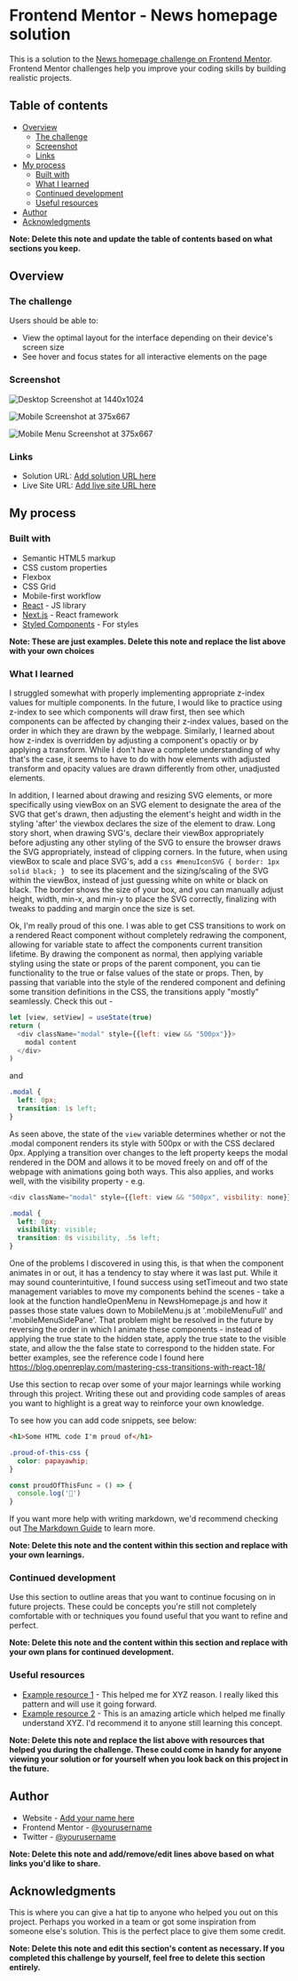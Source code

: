 # Frontend Mentor - News homepage solution

This is a solution to the [News homepage challenge on Frontend Mentor](https://www.frontendmentor.io/challenges/news-homepage-H6SWTa1MFl). Frontend Mentor challenges help you improve your coding skills by building realistic projects. 

## Table of contents

- [Overview](#overview)
  - [The challenge](#the-challenge)
  - [Screenshot](#screenshot)
  - [Links](#links)
- [My process](#my-process)
  - [Built with](#built-with)
  - [What I learned](#what-i-learned)
  - [Continued development](#continued-development)
  - [Useful resources](#useful-resources)
- [Author](#author)
- [Acknowledgments](#acknowledgments)

**Note: Delete this note and update the table of contents based on what sections you keep.**

## Overview

### The challenge

Users should be able to:

- View the optimal layout for the interface depending on their device's screen size
- See hover and focus states for all interactive elements on the page

### Screenshot

![Desktop Screenshot at 1440x1024](https://raw.githubusercontent.com/dianaroemer/news-homepage/main/src/screenshots/screen-desktop.png)

![Mobile Screenshot at 375x667](https://raw.githubusercontent.com/dianaroemer/news-homepage/main/src/screenshots/screen-mobile.png)

![Mobile Menu Screenshot at 375x667](https://raw.githubusercontent.com/dianaroemer/news-homepage/main/src/screenshots/screen-mobile-menu.png)


### Links

- Solution URL: [Add solution URL here](https://your-solution-url.com)
- Live Site URL: [Add live site URL here](https://your-live-site-url.com)

## My process

### Built with

- Semantic HTML5 markup
- CSS custom properties
- Flexbox
- CSS Grid
- Mobile-first workflow
- [React](https://reactjs.org/) - JS library
- [Next.js](https://nextjs.org/) - React framework
- [Styled Components](https://styled-components.com/) - For styles

**Note: These are just examples. Delete this note and replace the list above with your own choices**

### What I learned

I struggled somewhat with properly implementing appropriate z-index values for multiple components. In the future, I would like to practice using z-index to see which components will draw first, then see which components can be affected by changing their z-index values, based on the order in which they are drawn by the webpage. Similarly, I learned about how z-index is overridden by adjusting a component's opactiy or by applying a transform. While I don't have a complete understanding of why that's the case, it seems to have to do with how elements with adjusted transform and opacity values are drawn differently from other, unadjusted elements. 

In addition, I learned about drawing and resizing SVG elements, or more specifically using viewBox on an SVG element to designate the area of the SVG that get's drawn, then adjusting the element's height and width in the styling 'after' the viewbox declares the size of the element to draw. Long story short, when drawing SVG's, declare their viewBox appropriately before adjusting any other styling of the SVG to ensure the browser draws the SVG appropriately, instead of clipping corners. 
    In the future, when using viewBox to scale and place SVG's, add a 
    ```css
    #menuIconSVG {
      border: 1px solid black;
    }
    ```
    to see its placement and the sizing/scaling of the SVG within the viewBox, instead of just guessing white on white or black on black. The border shows the size of your box, and you can manually adjust height, width, min-x, and min-y to place the SVG correctly, finalizing with tweaks to padding and margin once the size is set.

Ok, I'm really proud of this one. I was able to get CSS transitions to work on a rendered React component without completely redrawing the component, allowing for variable state to affect the components current transition lifetime. By drawing the component as normal, then applying variable styling using the state or props of the parent component, you can tie functionality to the true or false values of the state or props. Then, by passing that variable into the style of the rendered component and defining some transition definitions in the CSS, the transitions apply "mostly" seamlessly. Check this out - 

```js
let [view, setView] = useState(true)
return (
  <div className="modal" style={{left: view && "500px"}}>
    modal content
  </div>
)
```
and
```css
.modal {
  left: 0px;
  transition: 1s left;
}
```

As seen above, the state of the `view` variable determines whether or not the .modal component renders its style with 500px or with the CSS declared 0px. Applying a transition over changes to the left property keeps the modal rendered in the DOM and allows it to be moved freely on and off of the webpage with animations going both ways. This also applies, and works well, with the visibility property - e.g.
```js
<div className="modal" style={{left: view && "500px", visbility: none}}>
```
```css
.modal {
  left: 0px;
  visibility: visible;
  transition: 0s visibility, .5s left;
}
```

One of the problems I discovered in using this, is that when the component animates in or out, it has a tendency to stay where it was last put. While it may sound counterintuitive, I found success using setTimeout and two state management variables to move my components behind the scenes - take a look at the function handleOpenMenu in NewsHomepage.js and how it passes those state values down to MobileMenu.js at '.mobileMenuFull' and '.mobileMenuSidePane'. That problem might be resolved in the future by reversing the order in which I animate these components - instead of applying the true state to the hidden state, apply the true state to the visible state, and allow the the false state to correspond to the hidden state. For better examples, see the reference code I found here
https://blog.openreplay.com/mastering-css-transitions-with-react-18/



Use this section to recap over some of your major learnings while working through this project. Writing these out and providing code samples of areas you want to highlight is a great way to reinforce your own knowledge.

To see how you can add code snippets, see below:

```html
<h1>Some HTML code I'm proud of</h1>
```
```css
.proud-of-this-css {
  color: papayawhip;
}
```
```js
const proudOfThisFunc = () => {
  console.log('🎉')
}
```

If you want more help with writing markdown, we'd recommend checking out [The Markdown Guide](https://www.markdownguide.org/) to learn more.

**Note: Delete this note and the content within this section and replace with your own learnings.**

### Continued development

Use this section to outline areas that you want to continue focusing on in future projects. These could be concepts you're still not completely comfortable with or techniques you found useful that you want to refine and perfect.

**Note: Delete this note and the content within this section and replace with your own plans for continued development.**

### Useful resources

- [Example resource 1](https://www.example.com) - This helped me for XYZ reason. I really liked this pattern and will use it going forward.
- [Example resource 2](https://www.example.com) - This is an amazing article which helped me finally understand XYZ. I'd recommend it to anyone still learning this concept.

**Note: Delete this note and replace the list above with resources that helped you during the challenge. These could come in handy for anyone viewing your solution or for yourself when you look back on this project in the future.**

## Author

- Website - [Add your name here](https://www.your-site.com)
- Frontend Mentor - [@yourusername](https://www.frontendmentor.io/profile/yourusername)
- Twitter - [@yourusername](https://www.twitter.com/yourusername)

**Note: Delete this note and add/remove/edit lines above based on what links you'd like to share.**

## Acknowledgments

This is where you can give a hat tip to anyone who helped you out on this project. Perhaps you worked in a team or got some inspiration from someone else's solution. This is the perfect place to give them some credit.

**Note: Delete this note and edit this section's content as necessary. If you completed this challenge by yourself, feel free to delete this section entirely.**

